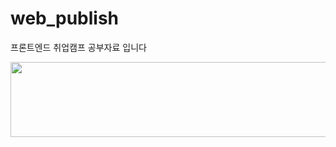 # web_publish
프론트엔드 취업캠프 공부자료 입니다


<a href="https://github.com/devxb/gitanimals">
  <img src="https://render.gitanimals.org/lines/{2eo2yeo}?pet-id=1" width="1000" height="120"/>
</a>
